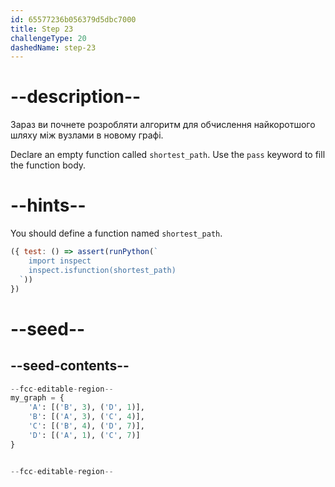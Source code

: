 ```yaml
---
id: 65577236b056379d5dbc7000
title: Step 23
challengeType: 20
dashedName: step-23
---
```


# --description--

Зараз ви почнете розробляти алгоритм для обчислення найкоротшого шляху між вузлами в новому графі.

Declare an empty function called `shortest_path`. Use the `pass` keyword to fill the function body.

# --hints--

You should define a function named `shortest_path`.

```js
({ test: () => assert(runPython(`
    import inspect
    inspect.isfunction(shortest_path)
  `))
})
```

# --seed--

## --seed-contents--

```py
--fcc-editable-region--
my_graph = {
    'A': [('B', 3), ('D', 1)],
    'B': [('A', 3), ('C', 4)],
    'C': [('B', 4), ('D', 7)],
    'D': [('A', 1), ('C', 7)]
}


--fcc-editable-region--
```
